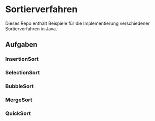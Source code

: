 # Sortierverfahren

Dieses Repo enthält Beispiele für die Implementierung verschiedener Sortierverfahren in Java.

## Aufgaben

### InsertionSort

### SelectionSort

### BubbleSort

### MergeSort

### QuickSort
